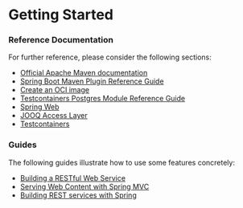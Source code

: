 # Getting Started

### Reference Documentation
For further reference, please consider the following sections:

* [Official Apache Maven documentation](https://maven.apache.org/guides/index.html)
* [Spring Boot Maven Plugin Reference Guide](https://docs.spring.io/spring-boot/docs/3.0.1/maven-plugin/reference/html/)
* [Create an OCI image](https://docs.spring.io/spring-boot/docs/3.0.1/maven-plugin/reference/html/#build-image)
* [Testcontainers Postgres Module Reference Guide](https://www.testcontainers.org/modules/databases/postgres/)
* [Spring Web](https://docs.spring.io/spring-boot/docs/3.0.1/reference/htmlsingle/#web)
* [JOOQ Access Layer](https://docs.spring.io/spring-boot/docs/3.0.1/reference/htmlsingle/#data.sql.jooq)
* [Testcontainers](https://www.testcontainers.org/)

### Guides
The following guides illustrate how to use some features concretely:

* [Building a RESTful Web Service](https://spring.io/guides/gs/rest-service/)
* [Serving Web Content with Spring MVC](https://spring.io/guides/gs/serving-web-content/)
* [Building REST services with Spring](https://spring.io/guides/tutorials/rest/)

